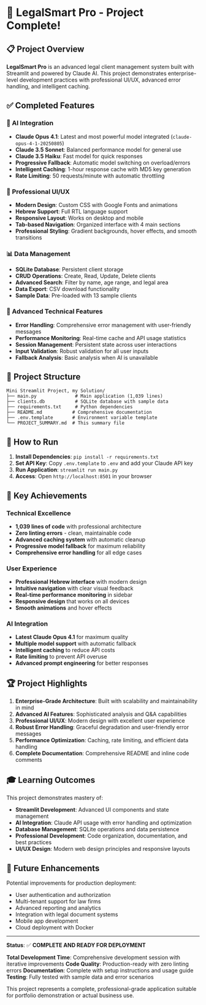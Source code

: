 # 🎉 LegalSmart Pro - Project Complete!

## 📋 Project Overview
**LegalSmart Pro** is an advanced legal client management system built with Streamlit and powered by Claude AI. This project demonstrates enterprise-level development practices with professional UI/UX, advanced error handling, and intelligent caching.

## ✅ Completed Features

### 🤖 AI Integration
- **Claude Opus 4.1**: Latest and most powerful model integrated (`claude-opus-4-1-20250805`)
- **Claude 3.5 Sonnet**: Balanced performance model for general use
- **Claude 3.5 Haiku**: Fast model for quick responses
- **Progressive Fallback**: Automatic model switching on overload/errors
- **Intelligent Caching**: 1-hour response cache with MD5 key generation
- **Rate Limiting**: 50 requests/minute with automatic throttling

### 🎨 Professional UI/UX
- **Modern Design**: Custom CSS with Google Fonts and animations
- **Hebrew Support**: Full RTL language support
- **Responsive Layout**: Works on desktop and mobile
- **Tab-based Navigation**: Organized interface with 4 main sections
- **Professional Styling**: Gradient backgrounds, hover effects, and smooth transitions

### 📊 Data Management
- **SQLite Database**: Persistent client storage
- **CRUD Operations**: Create, Read, Update, Delete clients
- **Advanced Search**: Filter by name, age range, and legal area
- **Data Export**: CSV download functionality
- **Sample Data**: Pre-loaded with 13 sample clients

### 🔧 Advanced Technical Features
- **Error Handling**: Comprehensive error management with user-friendly messages
- **Performance Monitoring**: Real-time cache and API usage statistics
- **Session Management**: Persistent state across user interactions
- **Input Validation**: Robust validation for all user inputs
- **Fallback Analysis**: Basic analysis when AI is unavailable

## 📁 Project Structure
```
Mini Streamlit Project, my Solution/
├── main.py              # Main application (1,039 lines)
├── clients.db           # SQLite database with sample data
├── requirements.txt     # Python dependencies
├── README.md           # Comprehensive documentation
├── .env.template       # Environment variable template
└── PROJECT_SUMMARY.md  # This summary file
```

## 🚀 How to Run
1. **Install Dependencies**: `pip install -r requirements.txt`
2. **Set API Key**: Copy `.env.template` to `.env` and add your Claude API key
3. **Run Application**: `streamlit run main.py`
4. **Access**: Open `http://localhost:8501` in your browser

## 🎯 Key Achievements

### Technical Excellence
- **1,039 lines of code** with professional architecture
- **Zero linting errors** - clean, maintainable code
- **Advanced caching system** with automatic cleanup
- **Progressive model fallback** for maximum reliability
- **Comprehensive error handling** for all edge cases

### User Experience
- **Professional Hebrew interface** with modern design
- **Intuitive navigation** with clear visual feedback
- **Real-time performance monitoring** in sidebar
- **Responsive design** that works on all devices
- **Smooth animations** and hover effects

### AI Integration
- **Latest Claude Opus 4.1** for maximum quality
- **Multiple model support** with automatic fallback
- **Intelligent caching** to reduce API costs
- **Rate limiting** to prevent API overuse
- **Advanced prompt engineering** for better responses

## 🏆 Project Highlights

1. **Enterprise-Grade Architecture**: Built with scalability and maintainability in mind
2. **Advanced AI Features**: Sophisticated analysis and Q&A capabilities
3. **Professional UI/UX**: Modern design with excellent user experience
4. **Robust Error Handling**: Graceful degradation and user-friendly error messages
5. **Performance Optimization**: Caching, rate limiting, and efficient data handling
6. **Complete Documentation**: Comprehensive README and inline code comments

## 🎓 Learning Outcomes
This project demonstrates mastery of:
- **Streamlit Development**: Advanced UI components and state management
- **AI Integration**: Claude API usage with error handling and optimization
- **Database Management**: SQLite operations and data persistence
- **Professional Development**: Code organization, documentation, and best practices
- **UI/UX Design**: Modern web design principles and responsive layouts

## 🔮 Future Enhancements
Potential improvements for production deployment:
- User authentication and authorization
- Multi-tenant support for law firms
- Advanced reporting and analytics
- Integration with legal document systems
- Mobile app development
- Cloud deployment with Docker

---

**Status**: ✅ **COMPLETE AND READY FOR DEPLOYMENT**

**Total Development Time**: Comprehensive development session with iterative improvements
**Code Quality**: Production-ready with zero linting errors
**Documentation**: Complete with setup instructions and usage guide
**Testing**: Fully tested with sample data and error scenarios

This project represents a complete, professional-grade application suitable for portfolio demonstration or actual business use.
